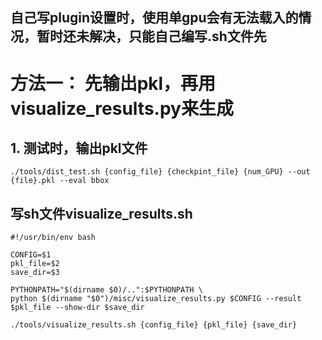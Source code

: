 ## 自己写plugin设置时，使用单gpu会有无法载入的情况，暂时还未解决，只能自己编写.sh文件先
# 方法一： 先输出pkl，再用visualize_results.py来生成
## 1. 测试时，输出pkl文件
```
./tools/dist_test.sh {config_file} {checkpint_file} {num_GPU} --out {file}.pkl --eval bbox 
```

## 写sh文件visualize_results.sh
```
#!/usr/bin/env bash

CONFIG=$1
pkl_file=$2
save_dir=$3

PYTHONPATH="$(dirname $0)/..":$PYTHONPATH \
python $(dirname "$0")/misc/visualize_results.py $CONFIG --result $pkl_file --show-dir $save_dir
```

```
./tools/visualize_results.sh {config_file} {pkl_file} {save_dir}
```
